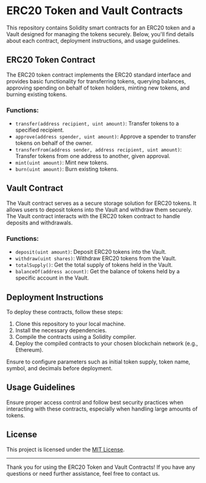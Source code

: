 # ERC20 Token and Vault Contracts

This repository contains Solidity smart contracts for an ERC20 token and a Vault designed for managing the tokens securely. Below, you'll find details about each contract, deployment instructions, and usage guidelines.

## ERC20 Token Contract

The ERC20 token contract implements the ERC20 standard interface and provides basic functionality for transferring tokens, querying balances, approving spending on behalf of token holders, minting new tokens, and burning existing tokens.

### Functions:

- `transfer(address recipient, uint amount)`: Transfer tokens to a specified recipient.
- `approve(address spender, uint amount)`: Approve a spender to transfer tokens on behalf of the owner.
- `transferFrom(address sender, address recipient, uint amount)`: Transfer tokens from one address to another, given approval.
- `mint(uint amount)`: Mint new tokens.
- `burn(uint amount)`: Burn existing tokens.

## Vault Contract

The Vault contract serves as a secure storage solution for ERC20 tokens. It allows users to deposit tokens into the Vault and withdraw them securely. The Vault contract interacts with the ERC20 token contract to handle deposits and withdrawals.

### Functions:

- `deposit(uint amount)`: Deposit ERC20 tokens into the Vault.
- `withdraw(uint shares)`: Withdraw ERC20 tokens from the Vault.
- `totalSupply()`: Get the total supply of tokens held in the Vault.
- `balanceOf(address account)`: Get the balance of tokens held by a specific account in the Vault.

## Deployment Instructions

To deploy these contracts, follow these steps:

1. Clone this repository to your local machine.
2. Install the necessary dependencies.
3. Compile the contracts using a Solidity compiler.
4. Deploy the compiled contracts to your chosen blockchain network (e.g., Ethereum).

Ensure to configure parameters such as initial token supply, token name, symbol, and decimals before deployment.

## Usage Guidelines

Ensure proper access control and follow best security practices when interacting with these contracts, especially when handling large amounts of tokens.


## License

This project is licensed under the [MIT License](LICENSE).

---

Thank you for using the ERC20 Token and Vault Contracts! If you have any questions or need further assistance, feel free to contact us. 
